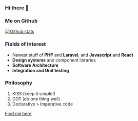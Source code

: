 ### Hi there 👋


### Me on Github
<!-- <p align=left> <img src=https://komarev.com/ghpvc/?username=tijanidevit alt=tijanidevit /> </p> -->

[![Github stats](https://github-readme-stats.vercel.app/api?username=tijanidevit&show_icons=true&include_all_commits=true)](https://github.com/tijanidevit)

### Fields of Interest

- Newest stuff of **PHP** and **Laravel**, and **Javascript** and **React**
- **Design systems** and component libraries
- **Software Architecture**
- **Integration and Unit testing**

### Philosophy

1. KISS (keep it simple!)
2. DOT (do one thing well)
3. Declarative > Imperative code


<!-- [![Top Langs](https://github-readme-stats.vercel.app/api/top-langs/?username=tijanidevit&layout=compact)](https://github.com/tijanidevit) -->

[Find me here](https://mustaphatijani.com)

<!--
**tijanidevit/tijanidevit** is a ✨ _special_ ✨ repository because its `README.md` (this file) appears on your GitHub profile.

Here are some ideas to get you started:

- 🔭 I’m currently working on ...
- 🌱 I’m currently learning ...
- 👯 I’m looking to collaborate on ...
- 🤔 I’m looking for help with ...
- 💬 Ask me about ...
- 📫 How to reach me: ...
- 😄 Pronouns: ...
- ⚡ Fun fact: ...
-->

